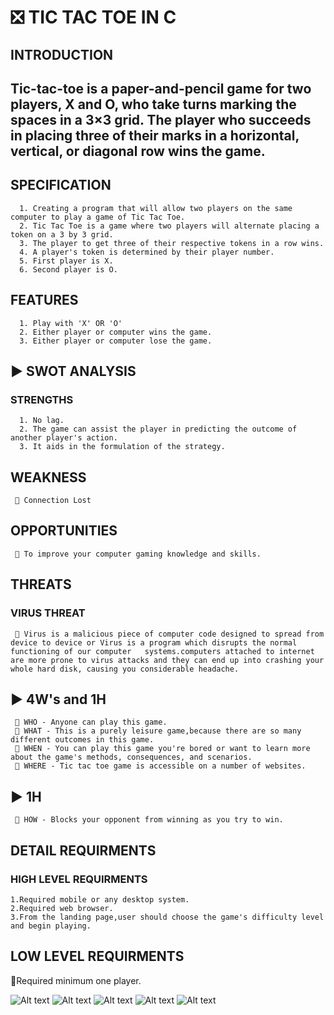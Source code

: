 # ❎ TIC TAC TOE IN C 
## INTRODUCTION
## Tic-tac-toe is a paper-and-pencil game for two players, X and O, who take turns marking the spaces in a 3×3 grid. The player who succeeds in placing three of their marks in a horizontal, vertical, or diagonal row wins the game.
## SPECIFICATION

      1. Creating a program that will allow two players on the same computer to play a game of Tic Tac Toe.
      2. Tic Tac Toe is a game where two players will alternate placing a token on a 3 by 3 grid.
      3. The player to get three of their respective tokens in a row wins.
      4. A player's token is determined by their player number.
      5. First player is X.
      6. Second player is O.

## FEATURES
      1. Play with 'X' OR 'O'
      2. Either player or computer wins the game.
      3. Either player or computer lose the game.

## ▶️ SWOT ANALYSIS 
### STRENGTHS
      1. No lag.
      2. The game can assist the player in predicting the outcome of another player's action.
      3. It aids in the formulation of the strategy.
 ## WEAKNESS
     💠 Connection Lost
## OPPORTUNITIES
     💠 To improve your computer gaming knowledge and skills.

## THREATS
### VIRUS THREAT

     💠 Virus is a malicious piece of computer code designed to spread from device to device or Virus is a program which disrupts the normal functioning of our computer   systems.computers attached to internet are more prone to virus attacks and they can end up into crashing your whole hard disk, causing you considerable headache.

## ▶️ 4W's and 1H

     💠 WHO - Anyone can play this game.
     💠 WHAT - This is a purely leisure game,because there are so many different outcomes in this game.
     💠 WHEN - You can play this game you're bored or want to learn more about the game's methods, consequences, and scenarios.
     💠 WHERE - Tic tac toe game is accessible on a number of websites.

## ▶️ 1H
     💠 HOW - Blocks your opponent from winning as you try to win.


## DETAIL REQUIRMENTS
### HIGH LEVEL REQUIRMENTS

    1.Required mobile or any desktop system.
    2.Required web browser.
    3.From the landing page,user should choose the game's difficulty level and begin playing.

## LOW LEVEL REQUIRMENTS
 🔹Required minimum one player.

![Alt text](https://github.com/Harshits7/M1_TicTacToe_Game/blob/main/5_Report/TicTacToe.jpeg)
![Alt text](https://github.com/Harshits7/M1_TicTacToe_Game/blob/main/5_Report/Behavioural%20diagram.jpg)
![Alt text](https://github.com/Harshits7/M1_TicTacToe_Game/blob/main/5_Report/Structural%20diagram.png)
![Alt text](https://github.com/Harshits7/M1_TicTacToe_Game/blob/main/5_Report/UML%20Digram.gif)
![Alt text](https://github.com/Harshits7/M1_TicTacToe_Game/blob/main/5_Report/state%20diagram.jpg)
